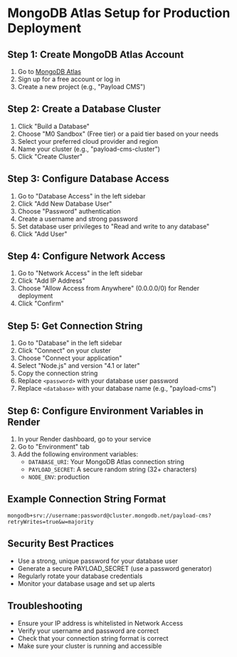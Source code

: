 # MongoDB Atlas Setup for Production Deployment

## Step 1: Create MongoDB Atlas Account
1. Go to [MongoDB Atlas](https://www.mongodb.com/atlas)
2. Sign up for a free account or log in
3. Create a new project (e.g., "Payload CMS")

## Step 2: Create a Database Cluster
1. Click "Build a Database"
2. Choose "M0 Sandbox" (Free tier) or a paid tier based on your needs
3. Select your preferred cloud provider and region
4. Name your cluster (e.g., "payload-cms-cluster")
5. Click "Create Cluster"

## Step 3: Configure Database Access
1. Go to "Database Access" in the left sidebar
2. Click "Add New Database User"
3. Choose "Password" authentication
4. Create a username and strong password
5. Set database user privileges to "Read and write to any database"
6. Click "Add User"

## Step 4: Configure Network Access
1. Go to "Network Access" in the left sidebar
2. Click "Add IP Address"
3. Choose "Allow Access from Anywhere" (0.0.0.0/0) for Render deployment
4. Click "Confirm"

## Step 5: Get Connection String
1. Go to "Database" in the left sidebar
2. Click "Connect" on your cluster
3. Choose "Connect your application"
4. Select "Node.js" and version "4.1 or later"
5. Copy the connection string
6. Replace `<password>` with your database user password
7. Replace `<database>` with your database name (e.g., "payload-cms")

## Step 6: Configure Environment Variables in Render
1. In your Render dashboard, go to your service
2. Go to "Environment" tab
3. Add the following environment variables:
   - `DATABASE_URI`: Your MongoDB Atlas connection string
   - `PAYLOAD_SECRET`: A secure random string (32+ characters)
   - `NODE_ENV`: production

## Example Connection String Format
```
mongodb+srv://username:password@cluster.mongodb.net/payload-cms?retryWrites=true&w=majority
```

## Security Best Practices
- Use a strong, unique password for your database user
- Generate a secure PAYLOAD_SECRET (use a password generator)
- Regularly rotate your database credentials
- Monitor your database usage and set up alerts

## Troubleshooting
- Ensure your IP address is whitelisted in Network Access
- Verify your username and password are correct
- Check that your connection string format is correct
- Make sure your cluster is running and accessible